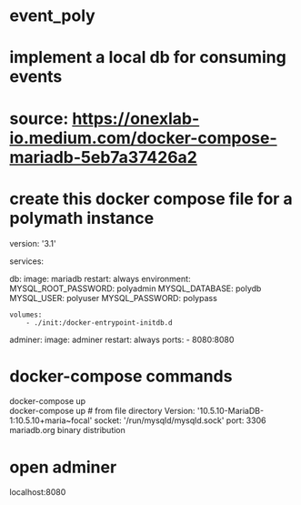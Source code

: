 # event_poly

# implement a local db for consuming events
# source: https://onexlab-io.medium.com/docker-compose-mariadb-5eb7a37426a2
# create this docker compose file for a polymath instance
version: '3.1'

services:

  db:
    image: mariadb
    restart: always
    environment:
      MYSQL_ROOT_PASSWORD: polyadmin
      MYSQL_DATABASE: polydb
      MYSQL_USER: polyuser
      MYSQL_PASSWORD: polypass
    
    volumes: 
        - ./init:/docker-entrypoint-initdb.d

  adminer:
    image: adminer
    restart: always
    ports:
      - 8080:8080

# docker-compose commands
docker-compose up	
docker-compose up # from file directory
 Version: '10.5.10-MariaDB-1:10.5.10+maria~focal'  socket: '/run/mysqld/mysqld.sock'  port: 3306  mariadb.org binary distribution

# open adminer
localhost:8080
